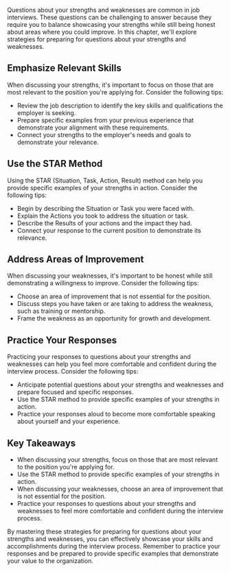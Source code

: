 
Questions about your strengths and weaknesses are common in job interviews. These questions can be challenging to answer because they require you to balance showcasing your strengths while still being honest about areas where you could improve. In this chapter, we'll explore strategies for preparing for questions about your strengths and weaknesses.

Emphasize Relevant Skills
-------------------------

When discussing your strengths, it's important to focus on those that are most relevant to the position you're applying for. Consider the following tips:

* Review the job description to identify the key skills and qualifications the employer is seeking.
* Prepare specific examples from your previous experience that demonstrate your alignment with these requirements.
* Connect your strengths to the employer's needs and goals to demonstrate your relevance.

Use the STAR Method
-------------------

Using the STAR (Situation, Task, Action, Result) method can help you provide specific examples of your strengths in action. Consider the following tips:

* Begin by describing the Situation or Task you were faced with.
* Explain the Actions you took to address the situation or task.
* Describe the Results of your actions and the impact they had.
* Connect your response to the current position to demonstrate its relevance.

Address Areas of Improvement
----------------------------

When discussing your weaknesses, it's important to be honest while still demonstrating a willingness to improve. Consider the following tips:

* Choose an area of improvement that is not essential for the position.
* Discuss steps you have taken or are taking to address the weakness, such as training or mentorship.
* Frame the weakness as an opportunity for growth and development.

Practice Your Responses
-----------------------

Practicing your responses to questions about your strengths and weaknesses can help you feel more comfortable and confident during the interview process. Consider the following tips:

* Anticipate potential questions about your strengths and weaknesses and prepare focused and specific responses.
* Use the STAR method to provide specific examples of your strengths in action.
* Practice your responses aloud to become more comfortable speaking about yourself and your experience.

Key Takeaways
-------------

* When discussing your strengths, focus on those that are most relevant to the position you're applying for.
* Use the STAR method to provide specific examples of your strengths in action.
* When discussing your weaknesses, choose an area of improvement that is not essential for the position.
* Practice your responses to questions about your strengths and weaknesses to feel more comfortable and confident during the interview process.

By mastering these strategies for preparing for questions about your strengths and weaknesses, you can effectively showcase your skills and accomplishments during the interview process. Remember to practice your responses and be prepared to provide specific examples that demonstrate your value to the organization.
